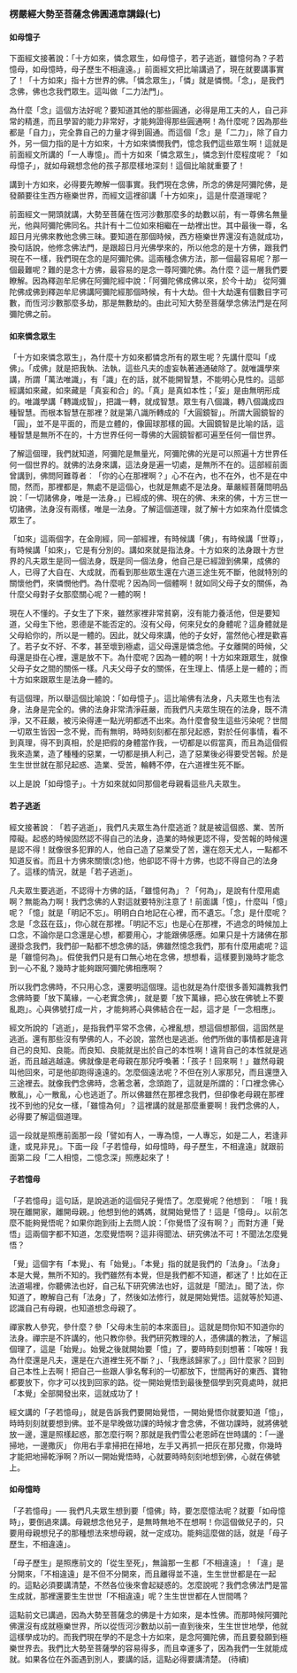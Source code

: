 ### 楞嚴經大勢至菩薩念佛圓通章講錄(七)

#### 如母憶子

下面經文接著說：「十方如來，憐念眾生，如母憶子，若子逃逝，雖憶何為？子若憶母，如母憶時，母子歷生不相違遠。」前面經文把比喻講過了，現在就要講事實了！「十方如來」指十方世界的佛。「憐念眾生」，「憐」就是憐憫。「念」，是我們念佛，佛也念我們眾生。這叫做「二力法門」。

為什麼「念」這個方法好呢？要知道其他的那些圓通，必得是用工夫的人，自己非常的精進，而且學習的能力非常好，才能夠證得那些圓通啊！為什麼呢？因為那些都是「自力」，完全靠自己的力量才得到圓通。而這個「念」是「二力」，除了自力外，另一個力指的是十方如來，十方如來憐憫我們，憶念我們這些眾生啊！這就是前面經文所講的「一人專憶」。而十方如來「憐念眾生」，憐念到什麼程度呢？「如母憶子」，就如母親想念他的孩子那麼樣地深刻！這個比喻就重要了！

講到十方如來，必得要先瞭解一個事實。我們現在念佛，所念的佛是阿彌陀佛，是發願要往生西方極樂世界，而經文這裡卻講「十方如來」，這是什麼道理呢？

前面經文一開頭就講，大勢至菩薩在恆河沙數那麼多的劫數以前，有一尊佛名無量光，他與阿彌陀佛同名。共計有十二位如來相繼在一劫裡出世。其中最後一尊，名超日月光佛來教他念佛三昧。要知道在那個時候，西方極樂世界還沒有造就成功，換句話說，他修念佛法門，是跟超日月光佛學來的，所以他念的是十方佛，跟我們現在不一樣，我們現在念的是阿彌陀佛。這兩種念佛方法，那一個最容易呢？那一個最難呢？難的是念十方佛，最容易的是念一尊阿彌陀佛。為什麼？這一層我們要瞭解。因為釋迦牟尼佛在阿彌陀經中說：「阿彌陀佛成佛以來，於今十劫」 從阿彌陀佛成佛到釋迦牟尼佛講阿彌陀經那個時候，有十大劫。但十大劫還有個數目字可數，而恆河沙數那麼多劫，那是無數劫的。由此可知大勢至菩薩學念佛法門是在阿彌陀佛之前。 

#### 如來憐念眾生

「十方如來憐念眾生」，為什麼十方如來都憐念所有的眾生呢？先講什麼叫「成佛」。「成佛」就是把我執、法執，這些凡夫的虛妄執著通通破除了。就唯識學來講，所謂「萬法唯識」，有「識」在的話，就不能開智慧，不能明心見性的。這部經講如來藏，如來藏是「真妄和合」的。「真」是真如本性；「妄」是由無明形成的。唯識學講「轉識成智」，把識一轉，就成智慧。眾生有八個識，轉八個識成四種智慧。而根本智慧在那裡？就是第八識所轉成的「大圓鏡智」。所謂大圓鏡智的「圓」，並不是平面的，而是立體的，像圓球那樣的圓。大圓鏡智是比喻的話，這種智慧是無所不在的，十方世界任何一尊佛的大圓鏡智都可遍至任何一個世界。

了解這個理，我們就知道，阿彌陀是無量光，阿彌陀佛的光是可以照遍十方世界任何一個世界的。就佛的法身來講，這法身是遍一切處，是無所不在的。這部經前面曾講到，佛問阿難尊者︰「你的心在那裡啊？」心不在內，也不在外，也不是在中間，然而，那裡都是，無處不是這個心，也就是無處不是法身。華嚴經菩薩問明品說：「一切諸佛身，唯是一法身。」已經成的佛、現在的佛、未來的佛，十方三世一切諸佛，法身沒有兩樣，唯是一法身。了解這個道理，就了解十方如來為什麼憐念眾生了。

「如來」這兩個字，在金剛經，同一部經裡，有時候講「佛」，有時候講「世尊」，有時候講「如來」，它是有分別的。講如來就是指法身。十方如來的法身跟十方世界的凡夫眾生是同一個法身，既是同一個法身，他自己是已經證到佛果，成佛的人，已得了大自在、大成就，而看到那些眾生還在六道三途生死不斷，他就特別的關懷他們，來憐憫他們。為什麼呢？因為同一個體啊！就如同父母子女的關係，為什麼父母對子女那麼關心呢？一體的啊！

現在人不懂的。子女生了下來，雖然家裡非常貧窮，沒有能力養活他，但是要知道，父母生下他，恩德是不能否定的。沒有父母，何來兒女的身體呢？這身體就是父母給你的，所以是一體的。因此，就父母來講，他的子女好，當然他心裡是歡喜了。若子女不好、不孝，甚至壞到極處，這父母還是憐念他。子女離開的時候，父母還是掛在心裡，還是放不下。為什麼呢？因為一體的啊！十方如來跟眾生，就像父母子女之間的關係一樣。凡夫父母子女的關係，在生理上、情感上是一體的；而十方如來跟眾生是法身一體的。

有這個理，所以舉這個比喻說：「如母憶子」。這比喻佛有法身，凡夫眾生也有法身，法身是完全的。佛的法身非常清淨莊嚴，而我們凡夫眾生現在的法身，既不清淨，又不莊嚴，被污染得連一點光明都透不出來。為什麼會發生這些污染呢？世間一切眾生皆因一念不覺，而有無明，時時刻刻都在那兒起惑，對於任何事情，看不到真理，得不到真相，於是把假的身體當作我，一切都是以假當真，而且為這個假我來造業，造了種種的惡業，一切都是損人利己，造了惡業後必得要受苦報。於是生生世世就在那兒起惑、造業、受苦，輪轉不停，在六道裡生死不斷。

以上是說「如母憶子」。十方如來就如同那個老母親看這些凡夫眾生。 

#### 若子逃逝

經文接著說︰「若子逃逝」，我們凡夫眾生為什麼逃逝？就是被這個惑、業、苦所障礙。起惑的時候固然認不得自己的法身，造業的時候更認不得，受苦報的時候還是認不得！就像很多犯罪的人，他自己造了惡業受了苦，還在怨天尤人，一點都不知道反省。而且十方佛來關懷(念)他，他卻認不得十方佛，也認不得自己的法身了。這樣的情況，就是「若子逃逝」。

凡夫眾生要逃逝，不認得十方佛的話，「雖憶何為」？「何為」，是說有什麼用處啊？無能為力啊！我們念佛的人對這就要特別注意了！前面講「憶」，什麼叫「憶」呢？「憶」就是「明記不忘」。明明白白地記在心裡，而不遺忘。「念」是什麼呢？念是「念茲在茲」，你心就在那裡。「明記不忘」也是心在那裡，不過念的時候加上口念，不論你是口念還是心想，都要用心，才能跟佛感應。如果只是十方諸佛在那邊掛念我們，我們卻一點都不想念佛的話，佛雖然憶念我們，那有什麼用處呢？這是「雖憶何為」。假使我們只是有口無心地在念佛，想想看，這樣要到幾時才能念到一心不亂？幾時才能夠跟阿彌陀佛相應啊？

所以我們念佛時，不只用心念，還要明這個理。這也就是為什麼很多善知識教我們念佛時要「放下萬緣，一心老實念佛」，就是要「放下萬緣，把心放在佛號上不要亂跑」。心與佛號打成一片，才能夠將心與佛結合在一起，這才是「一念相應」。

經文所說的「逃逝」，是指我們平常不念佛，心裡亂想，想這個想那個，這固然是逃逝。還有那些沒有學佛的人，不必說，當然也是逃逝。他們所做的事情都是違背自己的良知、良能。而良知、良能就是出於自己的本性啊！違背自己的本性就是逃逝，而且越逃越遠。佛就像是老母親在那兒呼喚著：「孩子！回來啊！」雖然母親叫他回來，可是他卻跑得遠遠的。怎麼個遠法呢？不但在別人家那兒，而且還墮入三途裡去。就像我們念佛時，念著念著，念頭跑了，這就是所謂的：「口裡念佛心散亂」，心一散亂，心也逃逝了。所以佛雖然在那裡念我們，但卻像老母親在那裡找不到他的兒女一樣，「雖憶為何」？這裡講的就是那麼重要啊！我們念佛的人，必得要了解這個道理。

這一段就是照應前面那一段「譬如有人，一專為憶，一人專忘，如是二人，若逢非逢，或見非見」。下面一段「子若憶母，如母憶時，母子歷生，不相違遠」就跟前面第二段「二人相憶，二憶念深」照應起來了！ 

#### 子若憶母

「子若憶母」這句話，是說逃逝的這個兒子覺悟了。怎麼覺呢？他想到︰「哦！我現在離開家，離開母親。」他想到他的媽媽，就開始覺悟了！這是「憶母」。以前怎麼不能夠覺悟呢？如果你跑到街上去問人說：「你覺悟了沒有啊？」而對方連「覺悟」這兩個字都不知道，怎麼覺悟啊？這非得聞法、研究佛法不可！不聞法怎麼覺悟？

「覺」這個字有「本覺」、有「始覺」。「本覺」指的就是我們的「法身」。「法身」本是大覺，無所不知的。我們雖然有本覺，但是我們都不知道，都迷了！比如在正法道場裡，你聽佛法也好，自己私下研究佛法也好，這就是「聞法」。聞了法，你知道了，瞭解自己有「法身」了，然後如法修行，就是開始覺悟。這就等於知道、認識自己有母親，也知道想念母親了。

禪家教人參究，參什麼？參「父母未生前的本來面目」。這就是問你知不知道你的法身。禪宗是不許講的，他只教你參。我們研究教理的人，憑佛講的教法，了解這個理了，這是「始覺」。始覺之後就開始要「憶」了，要時時刻刻想著：「唉呀！我為什麼還是凡夫，還是在六道裡生死不斷？」、「我應該歸家了。」回什麼家？回到自己本性上去啊！把自己一些跟人爭名奪利的一切都放下，世間再好的東西、寶物都要放下，你才可以找到回家的路。從一開始覺悟到最後整個學到究竟處時，就把「本覺」全部開發出來，這就成功了！

經文講的「子若憶母」，就是告訴我們要開始覺悟，一開始覺悟你就要知道「憶」，時時刻刻就要想到佛。並不是早晚做功課的時候才會念佛，不做功課時，就將佛號放一邊，還是照樣起惑，那怎麼行啊？那就是我們雪公老恩師在世時講的：「一邊掃地，一邊撒灰」 你用右手拿掃把在掃地，左手又再抓一把灰在那兒撒，你幾時才能把地掃乾淨啊？所以一開始覺悟時，心就要時時刻刻地想到佛，心就在佛號上。 

#### 如母憶時

「子若憶母」── 我們凡夫眾生想到要「憶佛」時，要怎麼憶法呢？就要「如母憶時」，要倒過來講。母親想念他兒子，是無時無地不在想啊！你這個做兒子的，只要用母親想兒子的那種想法來想母親，就一定成功。能夠這麼做的話，就是「母子歷生，不相違遠」。

「母子歷生」是照應前文的「從生至死」，無論那一生都「不相違遠」！「違」是分開來，「不相違遠」是不但不分開來，而且離得並不遠，生生世世都是在一起的。這點必須要講清楚，不然各位後來會起疑惑的。怎麼說呢？我們念佛法門是當生成就，那裡還要生生世世「不相違遠」呢？生生世世都在人世間嗎？

這點前文已講過，因為大勢至菩薩念的佛是十方如來，是本性佛。而那時候阿彌陀佛還沒有成就極樂世界，所以從恆河沙數劫以前一直到後來，生生世世地學，他就這樣學成功的。而我們現在學的不是念十方如來，是念阿彌陀佛，而且要發願到極樂世界去。我們比大勢至菩薩學的容易得多，而且幸運多了，因為我們一生就能成就。如果各位在外面遇到別人，要講的話，這點必得要講清楚。 (待續)
